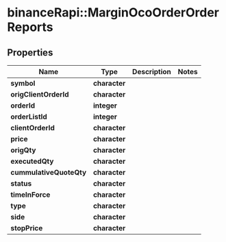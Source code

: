 # binanceRapi::MarginOcoOrderOrderReports


## Properties
Name | Type | Description | Notes
------------ | ------------- | ------------- | -------------
**symbol** | **character** |  | 
**origClientOrderId** | **character** |  | 
**orderId** | **integer** |  | 
**orderListId** | **integer** |  | 
**clientOrderId** | **character** |  | 
**price** | **character** |  | 
**origQty** | **character** |  | 
**executedQty** | **character** |  | 
**cummulativeQuoteQty** | **character** |  | 
**status** | **character** |  | 
**timeInForce** | **character** |  | 
**type** | **character** |  | 
**side** | **character** |  | 
**stopPrice** | **character** |  | 


